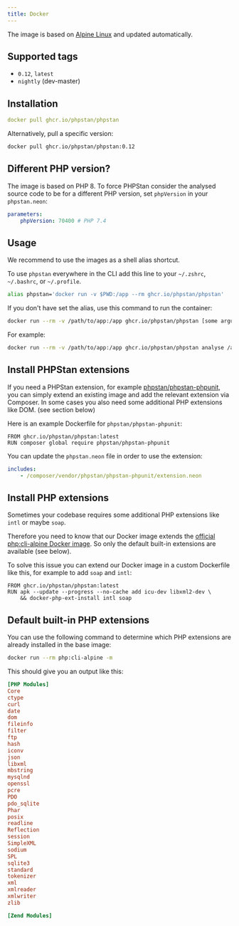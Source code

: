 ```yaml
---
title: Docker
---
```


The image is based on [Alpine Linux](https://alpinelinux.org/) and updated automatically.

## Supported tags

- `0.12`, `latest`
- `nightly` (dev-master)

## Installation

```yaml
docker pull ghcr.io/phpstan/phpstan
```

Alternatively, pull a specific version:

```bash
docker pull ghcr.io/phpstan/phpstan:0.12
```

## Different PHP version?

The image is based on PHP 8. To force PHPStan consider the analysed source code to be for a different PHP version, set `phpVersion` in your `phpstan.neon`:

```yaml
parameters:
    phpVersion: 70400 # PHP 7.4
```

## Usage

We recommend to use the images as a shell alias shortcut.

To use `phpstan` everywhere  in the CLI add this line to your `~/.zshrc`, `~/.bashrc`, or `~/.profile`.

```bash
alias phpstan='docker run -v $PWD:/app --rm ghcr.io/phpstan/phpstan'
```

If you don't have set the alias, use this command to run the container:

```bash
docker run --rm -v /path/to/app:/app ghcr.io/phpstan/phpstan [some arguments for PHPStan]
```

For example:

```bash
docker run --rm -v /path/to/app:/app ghcr.io/phpstan/phpstan analyse /app/src
```

## Install PHPStan extensions

If you need a PHPStan extension, for example [phpstan/phpstan-phpunit](https://github.com/phpstan/phpstan-phpunit), you can simply
extend an existing image and add the relevant extension via Composer.
In some cases you also need some additional PHP extensions like DOM. (see section below)

Here is an example Dockerfile for `phpstan/phpstan-phpunit`:

```docker
FROM ghcr.io/phpstan/phpstan:latest
RUN composer global require phpstan/phpstan-phpunit
```

You can update the `phpstan.neon` file in order to use the extension:

```yaml
includes:
	- /composer/vendor/phpstan/phpstan-phpunit/extension.neon
```

## Install PHP extensions

Sometimes your codebase requires some additional PHP extensions like `intl` or maybe `soap`.

Therefore you need to know that our Docker image extends the [official php:cli-alpine Docker image](https://hub.docker.com/_/php).
So only the default built-in extensions are available (see below).

To solve this issue you can extend our Docker image in a custom Dockerfile like this, for example to add `soap` and `intl`:

```docker
FROM ghcr.io/phpstan/phpstan:latest
RUN apk --update --progress --no-cache add icu-dev libxml2-dev \
	&& docker-php-ext-install intl soap
```

## Default built-in PHP extensions

You can use the following command to determine which PHP extensions are already installed in the base image:

```bash
docker run --rm php:cli-alpine -m
```

This should give you an output like this:

```ini
[PHP Modules]
Core
ctype
curl
date
dom
fileinfo
filter
ftp
hash
iconv
json
libxml
mbstring
mysqlnd
openssl
pcre
PDO
pdo_sqlite
Phar
posix
readline
Reflection
session
SimpleXML
sodium
SPL
sqlite3
standard
tokenizer
xml
xmlreader
xmlwriter
zlib

[Zend Modules]
```
